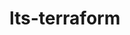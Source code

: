 # lts-terraform

<!-- BEGINNING OF PRE-COMMIT-TERRAFORM DOCS HOOK -->

<!-- END OF PRE-COMMIT-TERRAFORM DOCS HOOK -->
